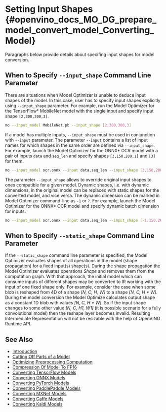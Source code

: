 # Setting Input Shapes {#openvino_docs_MO_DG_prepare_model_convert_model_Converting_Model}

Paragraphs below provide details about specifing input shapes for model conversion.

## When to Specify `--input_shape` Command Line Parameter <a name="when_to_specify_input_shapes"></a>
There are situations when Model Optimizer is unable to deduce input shapes of the model. In this case, user has to specify input shapes explicitly
using `--input_shape` parameter. For example, run the Model Optimizer for the TensorFlow* MobileNet model with the single input
and specify input shape `[2,300,300,3]`.

```sh
mo --input_model MobileNet.pb --input_shape [2,300,300,3]
```

If a model has multiple inputs, `--input_shape` must be used in conjunction with `--input` parameter.
The parameter `--input` contains a list of input names for which shapes in the same order are defined via `--input_shape`.
For example, launch the Model Optimizer for the ONNX* OCR model with a pair of inputs `data` and `seq_len` 
and specify shapes `[3,150,200,1]` and `[3]` for them.

```sh
mo --input_model ocr.onnx --input data,seq_len --input_shape [3,150,200,1],[3]
```

The parameter `--input_shape` allows to override original input shapes to ones compatible for a given model.
Dynamic shapes, i.e. with dynamic dimensions, in the original model can be replaced with static shapes for the converted model, and vice versa.
The dynamic dimension can be marked in Model Optimizer command-line as `-1` or `?`.
For example, launch the Model Optimizer for the ONNX* OCR model and specify dynamic batch dimension for inputs.

```sh
mo --input_model ocr.onnx --input data,seq_len --input_shape [-1,150,200,1],[-1]
```

## When to Specify `--static_shape` Command Line Parameter
If the `--static_shape` command line parameter is specified, the Model Optimizer evaluates shapes of all operations in the model (shape propagation)
for a fixed input(s) shape(s). During the shape propagation the Model Optimizer evaluates operations *Shape* and removes them from the computation graph.
With that approach, the initial model which can consume inputs of different shapes may be converted to IR working with the input of one fixed shape only.
For example, consider the case when some blob is reshaped from 4D of a shape *[N, C, H, W]* to a shape *[N, C, H \* W]*.
During the model conversion the Model Optimize calculates output shape as a constant 1D blob with values *[N, C, H \* W]*.
So if the input shape changes to some other value *[N, C, H1, W1]* (it is possible scenario for a fully convolutional model) then the reshape layer
becomes invalid. Resulting Intermediate Representation will not be resizable with the help of OpenVINO Runtime API.

## See Also
* [Introduction](../../Deep_Learning_Model_Optimizer_DevGuide.md)
* [Cutting Off Parts of a Model](Cutting_Model.md)
* [Optimizing Preprocessing Computation](../Additional_Optimizations.md)
* [Compression Of Model To FP16](FP16_Compression.md)
* [Converting TensorFlow Models](Convert_Model_From_TensorFlow.md)
* [Converting ONNX Models](Convert_Model_From_ONNX.md)
* [Converting PyTorch Models](Convert_Model_From_PyTorch.md)
* [Converting PaddlePaddle Models](Convert_Model_From_Paddle.md)
* [Converting MXNet Models](Convert_Model_From_MxNet.md)
* [Converting Caffe Models](Convert_Model_From_Caffe.md)
* [Converting Kaldi Models](Convert_Model_From_Kaldi.md)
